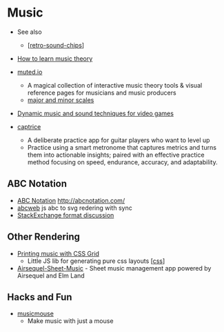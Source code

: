 Music
=====

* See also
    * [[retro-sound-chips]]

* [How to learn music theory](https://news.ycombinator.com/item?id=21822225)
* [muted.io](https://muted.io/)
    * A magical collection of interactive music theory tools & visual reference pages for musicians and music producers
    * [major  and minor scales](https://muted.io/major-minor-scales/)
* [Dynamic music and sound techniques for video games](https://blog.gingerbeardman.com/2023/12/09/dynamic-music-and-sound-techniques-for-video-games/)

* [captrice](https://www.captrice.io/)
    * A deliberate practice app for guitar players who want to level up
    * Practice using a smart metronome that captures metrics and turns them into actionable insights; paired with an effective practice method focusing on speed, endurance, accuracy, and adaptability.

ABC Notation
------------

* [ABC Notation](http://www.lesession.co.uk/abc/abc_notation.htm)
http://abcnotation.com/
* [abcweb](https://wim.vree.org/js/) js abc to svg redering with sync
* [StackExchange format discussion](https://music.meta.stackexchange.com/questions/2507/how-could-abc-notation-be-embedded-in-our-posts-markdown)

Other Rendering
---------------

* [Printing music with CSS Grid](https://cruncher.ch/blog/printing-music-with-css-grid/)
    * Little JS lib for generating pure css layouts [[css]]
* [Airsequel-Sheet-Music](https://github.com/Airsequel/Airsequel-Sheet-Music) -  Sheet music management app powered by Airsequel and Elm Land 

Hacks and Fun
-------------

* [musicmouse](https://teropa.info/musicmouse/)
    * Make music with just a mouse



[//begin]: # "Autogenerated link references for markdown compatibility"
[retro-sound-chips]: retro-sound-chips.md "Retro Sound Chips"
[css]: css.md "CSS"
[//end]: # "Autogenerated link references"